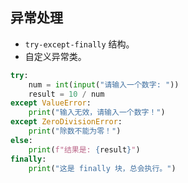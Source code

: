 ## **异常处理**

- `try-except-finally` 结构。
- 自定义异常类。

```python
try:
    num = int(input("请输入一个数字: "))
    result = 10 / num
except ValueError:
    print("输入无效，请输入一个数字！")
except ZeroDivisionError:
    print("除数不能为零！")
else:
    print(f"结果是: {result}")
finally:
    print("这是 finally 块，总会执行。")
```
